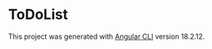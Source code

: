# ToDoList

This project was generated with [Angular CLI](https://github.com/angular/angular-cli) version 18.2.12.

